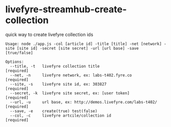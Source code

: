 livefyre-streamhub-create-collection
====================================

quick way to create livefyre collection ids

    Usage: node ./app.js -col [article id] -title [title] -net [network] -site [site id] -secret [site secret] -url [url base] -save [true/false]
  
    Options:
      --title, -t   livefyre collection title                           [required]
      --net, -n     livefyre network, ex: labs-t402.fyre.co             [required]
      --site, -s    livefyre site id, ex: 303827                        [required]
      --secret, -k  livefyre site secret, ex: [user token]              [required]
      --url, -u     url base, ex: http://demos.livefyre.com/labs-t402/  [required]
      --save, -e    create(true) test(false)                          
      --col, -c     livefyre artcile/collection id                      [required]
